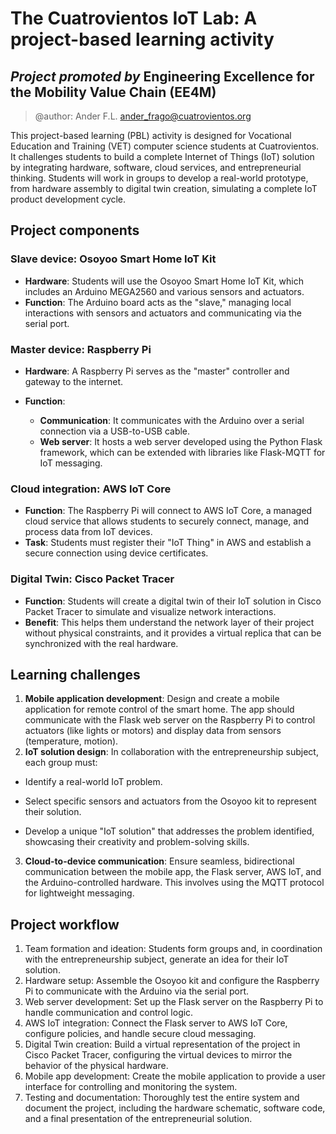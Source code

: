 # The Cuatrovientos IoT Lab: A project-based learning activity

## _Project promoted by_ Engineering Excellence for the Mobility Value Chain (EE4M)

> @author: Ander F.L. <ander_frago@cuatrovientos.org>

This project-based learning (PBL) activity is designed for Vocational Education and Training (VET) computer science students at Cuatrovientos. It challenges students to build a complete Internet of Things (IoT) solution by integrating hardware, software, cloud services, and entrepreneurial thinking. Students will work in groups to develop a real-world prototype, from hardware assembly to digital twin creation, simulating a complete IoT product development cycle.

## Project components

### Slave device: Osoyoo Smart Home IoT Kit

- **Hardware**: Students will use the Osoyoo Smart Home IoT Kit, which includes an Arduino MEGA2560 and various sensors and actuators.
- **Function**: The Arduino board acts as the "slave," managing local interactions with sensors and actuators and communicating via the serial port.

### Master device: Raspberry Pi

- **Hardware**: A Raspberry Pi serves as the "master" controller and gateway to the internet.

- **Function**:
  - **Communication**: It communicates with the Arduino over a serial connection via a USB-to-USB cable.
  - **Web server**: It hosts a web server developed using the Python Flask framework, which can be extended with libraries like Flask-MQTT for IoT messaging.

### Cloud integration: AWS IoT Core

- **Function**: The Raspberry Pi will connect to AWS IoT Core, a managed cloud service that allows students to securely connect, manage, and process data from IoT devices.
- **Task**: Students must register their "IoT Thing" in AWS and establish a secure connection using device certificates.

### Digital Twin: Cisco Packet Tracer

- **Function**: Students will create a digital twin of their IoT solution in Cisco Packet Tracer to simulate and visualize network interactions.
- **Benefit**: This helps them understand the network layer of their project without physical constraints, and it provides a virtual replica that can be synchronized with the real hardware.

## Learning challenges

1.  **Mobile application development**: Design and create a mobile application for remote control of the smart home. The app should communicate with the Flask web server on the Raspberry Pi to control actuators (like lights or motors) and display data from sensors (temperature, motion).
2.  **IoT solution design**: In collaboration with the entrepreneurship subject, each group must:

- Identify a real-world IoT problem.

- Select specific sensors and actuators from the Osoyoo kit to represent their solution.
- Develop a unique "IoT solution" that addresses the problem identified, showcasing their creativity and problem-solving skills.

3. **Cloud-to-device communication**: Ensure seamless, bidirectional communication between the mobile app, the Flask server, AWS IoT, and the Arduino-controlled hardware. This involves using the MQTT protocol for lightweight messaging.

## Project workflow

1. Team formation and ideation: Students form groups and, in coordination with the entrepreneurship subject, generate an idea for their IoT solution.
2. Hardware setup: Assemble the Osoyoo kit and configure the Raspberry Pi to communicate with the Arduino via the serial port.
3. Web server development: Set up the Flask server on the Raspberry Pi to handle communication and control logic.
4. AWS IoT integration: Connect the Flask server to AWS IoT Core, configure policies, and handle secure cloud messaging.
5. Digital Twin creation: Build a virtual representation of the project in Cisco Packet Tracer, configuring the virtual devices to mirror the behavior of the physical hardware.
6. Mobile app development: Create the mobile application to provide a user interface for controlling and monitoring the system.
7. Testing and documentation: Thoroughly test the entire system and document the project, including the hardware schematic, software code, and a final presentation of the entrepreneurial solution.

